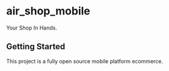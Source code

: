 # air_shop_mobile

Your Shop In Hands.

## Getting Started

This project is a fully open source mobile platform ecommerce.

